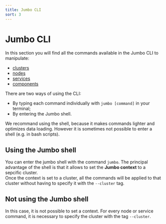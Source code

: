 ```yaml
---
title: Jumbo CLI
sort: 3
---
```


# Jumbo CLI

In this section you will find all the commands available in the Jumbo CLI to manipulate:
- [clusters](cluster)
- [nodes](node)
- [services](service)
- [components](component)

There are two ways of using the CLI:
- By typing each command individually with `jumbo [command]` in your terminal;
- By entering the Jumbo shell.

We recommand using the shell, because it makes commands lighter and optimizes data loading. However it is sometimes not possible to enter a shell (e.g. in bash scripts). 

## Using the Jumbo shell

You can enter the jumbo shell with the command `jumbo`. The principal advantage of the shell is that it allows to set the **Jumbo context** to a sepcific cluster.  
Once the context is set to a cluster, all the commands will be applied to that cluster without having to specify it with the `--cluster` tag.

## Not using the Jumbo shell

In this case, it is not possible to set a context. For every node or service command, it is necessary to specify the cluster with the tag `--cluster`.